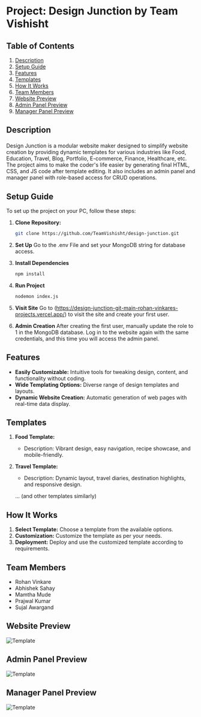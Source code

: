 # Project: Design Junction by Team Vishisht

## Table of Contents
1. [Description](#description)
2. [Setup Guide](#setup-guide)
3. [Features](#features)
4. [Templates](#templates)
5. [How It Works](#how-it-works)
6. [Team Members](#team-members)
7. [Website Preview](#website-preview)
8. [Admin Panel Preview](#admin-panel-preview)
9. [Manager Panel Preview](#manager-panel-preview)


## <p class="description"> Description </p>
Design Junction is a modular website maker designed to simplify website creation by providing dynamic templates for various industries like Food, Education, Travel, Blog, Portfolio, E-commerce, Finance, Healthcare, etc. The project aims to make the coder's life easier by generating final HTML, CSS, and JS code after template editing. It also includes an admin panel and manager panel with role-based access for CRUD operations.

<a name="setup-guide"></a>
## Setup Guide
To set up the project on your PC, follow these steps:

1. **Clone Repository:**
   ```bash
   git clone https://github.com/TeamVishisht/design-junction.git

2. **Set Up**
   Go to the .env File and set your MongoDB string for database access.

3. **Install Dependencies**
   ```bash
   npm install 

4. **Run Project**
   ```bash
   nodemon index.js

5. **Visit Site**
   Go to (https://design-junction-git-main-rohan-vinkares-projects.vercel.app/) to visit the site and create your first user.

6. **Admin Creation**
   After creating the first user, manually update the role to 1 in the MongoDB database. Log in to the website again with the same credentials, and this time you will access the admin panel.


<a name="features"></a>
## Features
- **Easily Customizable:** Intuitive tools for tweaking design, content, and functionality without coding.
- **Wide Templating Options:** Diverse range of design templates and layouts.
- **Dynamic Website Creation:** Automatic generation of web pages with real-time data display.

<a name="templates"></a>
## Templates
1. **Food Template:**
   - Description: Vibrant design, easy navigation, recipe showcase, and mobile-friendly.
   
2. **Travel Template:**
   - Description: Dynamic layout, travel diaries, destination highlights, and responsive design.

   ... (and other templates similarly)
   


<a name="how-it-works"></a>
## How It Works
1. **Select Template:** Choose a template from the available options.
2. **Customization:** Customize the template as per your needs.
3. **Deployment:** Deploy and use the customized template according to requirements.

<a name="team-members"></a>
## Team Members
- Rohan Vinkare
- Abhishek Sahay
- Mamtha Mude
- Prajwal Kumar
- Sujal Awargand

<a name="website-preview"></a>
## Website Preview 
![Template](public/imgs_not_touse/home.jpeg)

<a name="admin-panel-preview"></a>
## Admin Panel Preview 
![Template](public/imgs_not_touse/admin-panel.jpeg)

<a name="manager-panel-preview"></a>
## Manager Panel Preview 
![Template](public/imgs_not_touse/manager-panel.jpeg)
